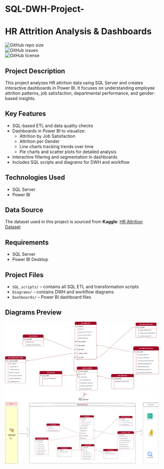 # SQL-DWH-Project-
# HR Attrition Analysis & Dashboards  

![GitHub repo size](https://img.shields.io/github/repo-size/mahmoudafandi03/SQL-DWH-Project-)  
![GitHub issues](https://img.shields.io/github/issues/mahmoudafandi03/SQL-DWH-Project-)  
![GitHub license](https://img.shields.io/github/license/mahmoudafandi03/SQL-DWH-Project-)  

## Project Description
This project analyzes HR attrition data using SQL Server and creates interactive dashboards in Power BI. It focuses on understanding employee attrition patterns, job satisfaction, departmental performance, and gender-based insights.  

## Key Features
- SQL-based ETL and data quality checks  
- Dashboards in Power BI to visualize:  
  - Attrition by Job Satisfaction  
  - Attrition per Gender  
  - Line charts tracking trends over time  
  - Pie charts and scatter plots for detailed analysis  
- Interactive filtering and segmentation in dashboards  
- Includes SQL scripts and diagrams for DWH and workflow  

## Technologies Used
- SQL Server  
- Power BI  

## Data Source
The dataset used in this project is sourced from **Kaggle**: [HR Attrition Dataset](https://www.kaggle.com/datasets/pavansubhasht/ibm-hr-analytics-attrition-dataset)  

## Requirements
- SQL Server  
- Power BI Desktop  

## Project Files
- `SQL_scripts/` – contains all SQL ETL and transformation scripts  
- `Diagrams/` – contains DWH and workflow diagrams  
- `Dashboards/` – Power BI dashboard files  

## Diagrams Preview
![DWH Diagram](Diagrams/dwh_digram.png)  
![Workflow Diagram](Diagrams/architecure.png)  



